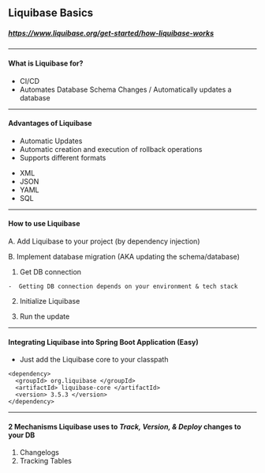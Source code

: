 ## Liquibase Basics
##### https://www.liquibase.org/get-started/how-liquibase-works
-------------------------------

#### What is Liquibase for? 
-  CI/CD
-  Automates Database Schema Changes / Automatically updates a database

-------------------------------


#### Advantages of Liquibase
-  Automatic Updates
-  Automatic creation and execution of rollback operations
-  Supports different formats
*  XML
*  JSON
*  YAML
*  SQL

-------------------------------

#### How to use Liquibase
A. Add Liquibase to your project (by dependency injection)

B. Implement database migration (AKA updating the schema/database)
  1) Get DB connection

    -  Getting DB connection depends on your environment & tech stack

  2) Initialize Liquibase

  3) Run the update

-------------------------------

#### Integrating Liquibase into Spring Boot Application (Easy)
-  Just add the Liquibase core to your classpath
```
<dependency>
  <groupId> org.liquibase </groupId>
  <artifactId> liquibase-core </artifactId>
  <version> 3.5.3 </version>
</dependency>
```
--------------------------------

#### 2 Mechanisms Liquibase uses to *Track, Version, & Deploy* changes to your DB
1) Changelogs
2) Tracking Tables

